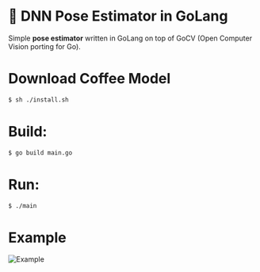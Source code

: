 # 🎩 DNN Pose Estimator in GoLang

Simple **pose estimator** written in GoLang on top of GoCV (Open Computer Vision porting for Go).

# Download Coffee Model

```sh
$ sh ./install.sh
```

# Build:

```sh
$ go build main.go
```

# Run:

```sh
$ ./main
```

# Example

![Example](./doc/example.png)